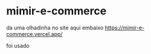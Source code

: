 ﻿# mimir-e-commerce
da uma olhadinha no site aqui embaixo
https://mimir-e-commerce.vercel.app/  

foi usado
